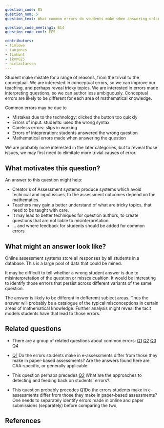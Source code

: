 ```yaml
---
question_code: Q5 
question_num: 5 
question_text: What common errors do students make when answering online assessment questions?

question_code_meeting1: B14 
question_code_conf: EF5 

contributors: 
- timlowe
- ianjones
- timhunt
- ikon625
- niclaslarson
---
```


Student make mistate for a range of reasons, from the trivial to the conceptual. We are interested in conceptual errors, so we can improve our teaching, and perhaps reveal tricky topics. We are interested in errors made interpreting questions, so we can author less ambiguously. Conceptual errors are likely to be different for each area of mathematical knowledge.

Common errors may be due to
- Mistakes due to the technology: clicked the button too quickly
- Errors of input: students: used the wrong syntax
- Careless errors: slips in working
- Errors of intepreration: students answered the wrong question
- Mathematical errors made when answering the question

We are probably more interested in the later categories, but to revieal those issues, we may first need to elimitate more trivial causes of error.

## What motivates this question?

An answer to this question might help:

- Creator's of Assessment systems produce systems which avoid technical and input issues, to the assessment outcomes depend on the mathematics.
- Teachers may gain a better understand of what are tricky topics, that need to be taught with care.
- It may lead to better techniques for question authors, to create questions that are not liable to misinterpretation.
- ... and where feedback for students should be added for common errors.

## What might an answer look like?

Online assessment systems store all responses by all students in a database. This is a large pool of data that could be mined.

It may be difficult to tell whether a wrong student answer is due to misinterpretation of the question or misscalcualtion. 
It would be interesting to identify those errrors that persist across different variants of the same question.

The answer is likely to be different in dofferemt subject areas. Thus the answer will probably be a catalogue of the typical misconceptions in certain areas of mathematical knowledge. Further analysis might reveal the tacit models students have that lead to those errors.

## Related questions

* There are a group of related questions about common errors: [Q1](Q1) [Q2](Q2) [Q3](Q3) [Q4](Q4)

* [Q1](Q1) Do the errors students make in e-assessments differ from those they make in paper-based assessments? Are the answers found here are CAA-specific, or generally applicable.

* This question perhaps precedes [Q2](Q2) What are the approaches to detecting and feeding back on students' errors?.

* This question probably precedes [Q1](Q1)Do the errors students make in e-assessments differ from those they make in paper-based assessments?  One needs to separately identify errors made in online and paper submissions (separately) before comparing the two,

## References
